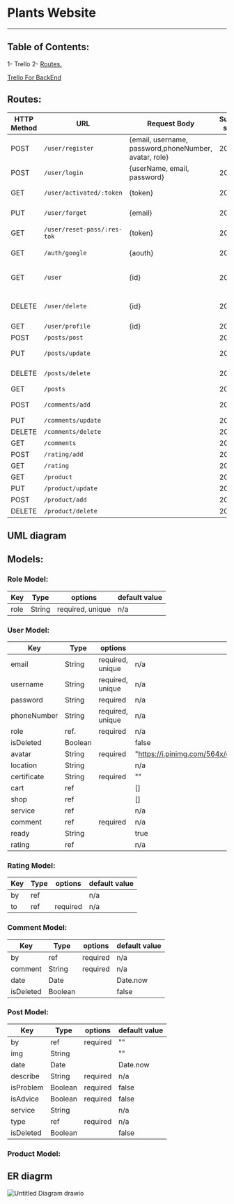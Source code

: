 # Plants Website
***
## Table of Contents:
1- Trello
2- [ Routes. ](#routes)




[Trello For BackEnd](https://trello.com/b/BJPpSSK5/backend)





<a name="routes"></a>
## Routes:
|HTTP Method|URL|Request Body|Success status|Error Status|Description|
|-----------|---|------------|--------------|------------|-----------|
|POST|```/user/register```|{email, username, password,phoneNumber, avatar, role}|200|400|Register route|
|POST|```/user/login```| {userName, email, password}|200|400|Login route|
|GET|```/user/activated/:token```|{token}|200|400|activated email route|
|PUT|```/user/forget```|{email}|200|400|forget Password route|
|GET|```/user/reset-pass/:res-tok```|{token}|200|400|forget Password route|
|GET|```/auth/google```|{aouth}|200|400|signIn with google route|
|GET|```/user```|{id}|200|400|get all users  route "for admin"|
|DELETE|```/user/delete```|{id}|200|400|delete user route "for admin"|
|GET|```/user/profile```|{id}|200|400|user profile|
|POST|```/posts/post```||200|400|New post route|
|PUT|```/posts/update```||200|400|update post route|
|DELETE|```/posts/delete```||200|400|Delete post route|
|GET|```/posts```||200|400|all post route|
|POST|```/comments/add```||200|400|Add new comment| 
|PUT|```/comments/update``` ||200|400|updateComment| 
|DELETE|```/comments/delete```||200|400| deleteComment)|
|GET|```/comments```||200|400|allComment|
|POST|```/rating/add```||200|400|addRating|
|GET|```/rating```||200|400|allRating||
|GET|```/product```||200|400|allProduct| 
|PUT|```/product/update```||200|400|updateProduct| 
|POST|```/product/add```||200|400|addProduct|
|DELETE|```/product/delete```||200|400|deleteProduct| 
## UML diagram
## Models:
### Role Model:

Key           |     Type               |  options           | default value
------------- | ---------------        | -----------        |------
role          |   String               | required, unique   | n/a


### User Model:
Key                      |     Type               |  options           | default value
-------------            | ---------------        | -----------        |------
email                    |   String               | required, unique   | n/a
username                 |   String               | required, unique   | n/a
password                 |   String               | required           | n/a
phoneNumber              |   String               | required, unique   | n/a
role                     |   ref.                 | required           | n/a
isDeleted                |   Boolean              |                    | false
avatar                      |   String               | required           | "https://i.pinimg.com/564x/e7/c3/f4/e7c3f4a076b8472e0b1bd9c00a847f7f.jpg"
location                 |   String              |                    |  n/a
certificate                |   String               |     required               | ""
cart            |   ref                |                    | []
shop          |   ref               |                    | []
service     |  ref              |                    | n/a
comment             |   ref               | required           | n/a
ready            |   String               |           | true
rating  |  ref               |                    | n/a

### Rating Model:
Key           |     Type            |  options  | default value
------------- | ---------------     | --------- |------
by            |   ref               |   | n/a
to   |   ref               | required  | n/a

### Comment Model:
Key           |     Type            |  options  | default value
------------- | ---------------     | --------- |------
by            |   ref               | required  | n/a
comment    |   String               | required  | n/a
date    |   Date               |   | Date.now
isDeleted            |   Boolean              |                    | false

### Post Model:
Key                  |     Type               |  options           | default value
-------------        | ---------------        | -----------        |------
by               |   ref                |        required            | ""
img               |   String                |                    | ""
date                 |   Date                 |                    | Date.now
describe                 |   String               | required           | n/a
isProblem                |   Boolean               | required           |false
isAdvice                 |   Boolean               | required           | false
service             |   String               |           | n/a
type             |   ref               | required           | n/a
isDeleted            |   Boolean              |                    | false

### Product Model:

## ER diagrm
![Untitled Diagram drawio](https://user-images.githubusercontent.com/92247904/146681349-4db7a955-a0bf-4c2e-88f3-e15bb49e2992.png)




